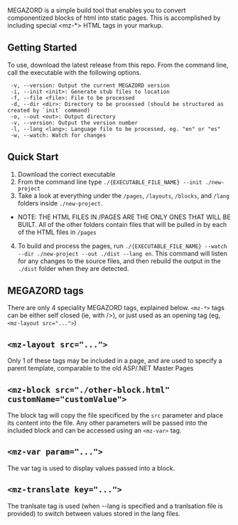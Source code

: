 MEGAZORD is a simple build tool that enables you to convert componentized blocks of html into static pages. This is accomplished by including special <mz-*> HTML tags in your markup.

## Getting Started

To use, download the latest release from this repo. From the command line, call the executable with the following options.

```
 -v, --version: Output the current MEGAZORD version
 -i, --init <init>: Generate stub files to location
 -f, --file <file>: File to be processed
 -d, --dir <dir>: Directory to be processed (should be structured as created by `init` command)
 -o, --out <out>: Output directory
 -v, --version: Output the version number
 -l, --lang <lang>: Language file to be processed, eg. "en" or "es"
 -w, --watch: Watch for changes
```

## Quick Start

1. Download the correct executable
2. From the command line type `./{EXECUTABLE_FILE_NAME} --init ./new-project`
3. Take a look at everything under the `/pages`, `/layouts`, `/blocks`, and `/lang` folders inside `./new-project`. 

- NOTE: THE HTML FILES IN /PAGES ARE THE ONLY ONES THAT WILL BE BUILT. All of the other folders contain files that will be pulled in by each of the HTML files in `/pages`

4. To build and process the pages, run `./{EXECUTABLE_FILE_NAME} --watch --dir ./new-project --out ./dist --lang en`. This command will listen for any changes to the source files, and then rebuild the output in the `./dist` folder when they are detected.

## MEGAZORD tags

There are only 4 speciality MEGAZORD tags, explained below. `<mz-*>` tags can be either self closed (ie, with />), or just used as an opening tag (eg, `<mz-layout src="...">`)

## `<mz-layout src="...">` 
Only 1 of these tags may be included in a page, and are used to specify a parent template, comparable to the old ASP/.NET Master Pages

## `<mz-block src="./other-block.html" customName="customValue">`
The block tag will copy the file specificed by the `src` parameter and place its content into the file. Any other parameters will be passed into the included block and can be accessed using an `<mz-var>` tag.

## `<mz-var param="...">`
The var tag is used to display values passed into a block.

## `<mz-translate key="...">`
The tranlsate tag is used (when --lang is specified and a tranlsation file is provided) to switch between values stored in the lang files.